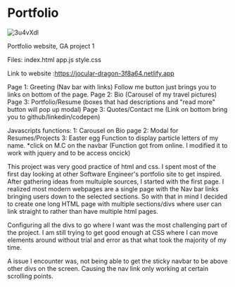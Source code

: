 # Portfolio

![3u4vXdl](https://user-images.githubusercontent.com/115400276/199261189-6e61e068-c838-4cea-91ed-07418dc0018d.jpeg)

Portfolio website, GA project 1

Files: index.html app.js style.css

Link to website :https://jocular-dragon-3f8a64.netlify.app

Page 1: Greeting (Nav bar with links) Follow me button just brings you to links on bottom of the page.
Page 2: Bio (Carousel of my travel pictures)
Page 3: Portfolio/Resume (boxes that had descriptions and "read more" button will pop up modal)
Page 3: Quotes/Contact me (Link on bottom bring you to github/linkedin/codepen)

Javascripts functions: 
1: Carousel on Bio page 
2: Modal for Resumes/Projects
3: Easter egg Function to display particle letters of my name. *click on M.C on the navbar (Function got from online. I modified it to work with jquery and to be access oncick)

This project was very good practice of html and css. I spent most of the first day looking at other Software Engineer's portfolio site to get inspired. After gathering ideas from multuiple sources, I started with the first page. I realized most modern webpages are a single page with the Nav bar links bringing users down to the selected sections. So with that in mind I decided to create one long HTML page with multiple sections/divs where user can link straight to rather than have multiple html pages. 

Configuring all the divs to go where I want was the most challenging part of the project. I am still trying to get good enough at CSS where I can move elements around without trial and error as that what took the majority of my time.  


A issue I encounter was, not being able to get the sticky navbar to be above other divs on the screen. Causing the nav link only working at certain scrolling points. 
